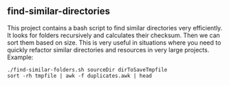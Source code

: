## find-similar-directories

This project contains a bash script to find similar directories very efficiently. It looks for folders recursively and calculates their checksum. Then we can sort them based on size. This is very useful in situations where you need to quickly refactor similar directories and resources in very large projects. Example:

````
./find-similar-folders.sh sourceDir dirToSaveTmpfile
sort -rh tmpfile | awk -f duplicates.awk | head
